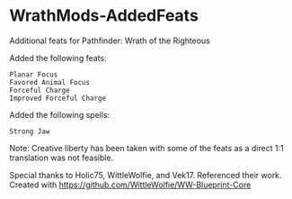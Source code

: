 # WrathMods-AddedFeats
Additional feats for Pathfinder: Wrath of the Righteous

Added the following feats:
```
Planar Focus 
Favored Animal Focus 
Forceful Charge 
Improved Forceful Charge
```

Added the following spells:
```
Strong Jaw
```

Note: Creative liberty has been taken with some of the feats as a direct 1:1 translation was not feasible.

Special thanks to Holic75, WittleWolfie, and Vek17. Referenced their work.
Created with https://github.com/WittleWolfie/WW-Blueprint-Core
